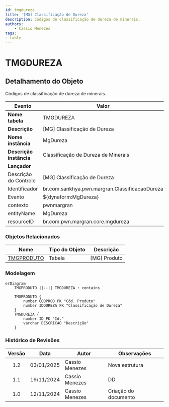 ```yaml
---
id: tmgdureza
title: '[MG] Classificação de Dureza'
description: Códigos de classificação de dureza de minerais.
authors:
    - Cassio Menezes
tags: 
- table
---
```

# TMGDUREZA

## Detalhamento do Objeto

Códigos de classificação de dureza de minerais.

| Evento | Valor |
|--|--|
| **Nome tabela** | TMGDUREZA |
| **Descrição** | [MG] Classificação de Dureza |
| **Nome instância** | MgDureza |
| **Descrição instância** | Classificação de Dureza de Minerais |
| **Lançador** |
| Descrição do Controle | [MG] Classificação de Dureza |
| Identificador | br.com.sankhya.pwn.margran.ClassificacaoDureza |
| Evento | ${dynaform:MgDureza} |
| contexto | pwnmargran |
| entityName | MgDureza |
| resourceID | br.com.pwn.margran.core.mgdureza |

### Objetos Relacionados

| Nome | Tipo do Objeto | Descrição |
|--|--|--|
| [TMGPRODUTO](TMGPRODUTO.md) | Tabela | [MG] Produto |

### Modelagem

```mermaid
erDiagram
    TMGPRODUTO ||--|| TMGDUREZA : contains

    TMGPRODUTO {
        number CODPROD PK "Cód. Produto"
        number IDDUREZA FK "Classificação de Dureza"
    }
    TMGDUREZA {
        number ID PK "Id."
        varchar DESCRICAO "Descrição"
    }
```

### Histórico de Revisões

| Versão | Data | Autor | Observações |
|:--:|:--:|--|--|
| 1.2 | 03/01/2025 | Cassio Menezes | Nova estrutura |
| 1.1 | 19/11/2024 | Cassio Menezes | DD |
| 1.0 | 12/11/2024 | Cassio Menezes | Criação do documento |
